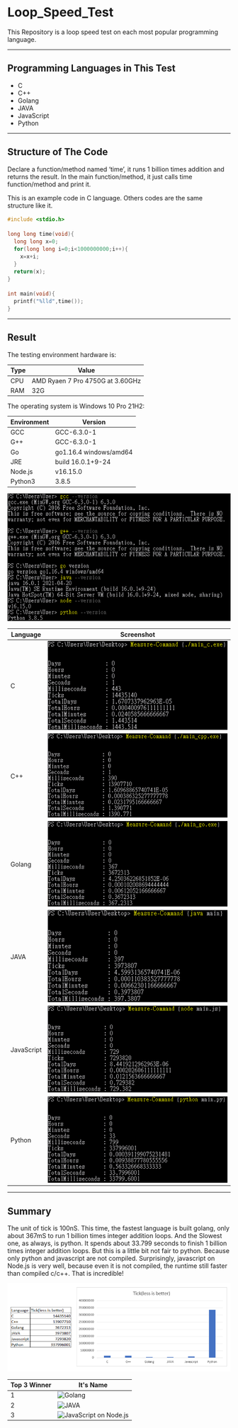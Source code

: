 # Loop_Speed_Test
This Repository is a loop speed test on each most popular programming language.

---

## Programming Languages in This Test

- C
- C++
- Golang
- JAVA
- JavaScript
- Python

---

## Structure of The Code

Declare a function/method named ‘time’, it runs 1 billion times addition and returns the result. In the main function/method, it just calls time function/method and print it.

This is an example code in C language. Others codes are the same structure like it.

```c
#include <stdio.h>

long long time(void){
  long long x=0;
  for(long long i=0;i<1000000000;i++){
    x=x+i;
  }
  return(x);
}

int main(void){
  printf("%lld",time());
}
```

---

## Result

The testing environment hardware is:

| Type | Value |
|------|-------|
| CPU  | AMD Ryaen 7 Pro 4750G at 3.60GHz |
| RAM  | 32G |


The operating system is Windows 10 Pro 21H2:

| Environment | Version |
|-------------|---------|
| GCC | GCC-6.3.0-1 |
| G++ | GCC-6.3.0-1 |
| Go | go1.16.4 windows/amd64 |
| JRE | build 16.0.1+9-24 |
| Node.js | v16.15.0 |
| Python3 | 3.8.5 |

![Environments](Screenshot/environment.png)

| Language | Screenshot |
|----------|------------|
| C | ![main_c](Screenshot/main_c.png) |
| C++ | ![main_cpp](Screenshot/main_cpp.png) |
| Golang | ![main_go](Screenshot/main_go.png) |
| JAVA | ![main_java](Screenshot/main_java.png) |
| JavaScript | ![main_js](Screenshot/main_js.png) |
| Python | ![main_py](Screenshot/main_py.png) |

---

## Summary

The unit of tick is 100nS.
This time, the fastest language is built golang, only about 367mS to run 1 billion times integer addition loops. 
And the Slowest one, as always, is python. It spends about 33.799 seconds to finish 1 billion times integer addition loops.
But this is a little bit not fair to python. Because only python and javascript are not compiled.
Surprisingly, javascript on Node.js is very well, because even it is not compiled, the runtime still faster than compiled c/c++. That is incredible!

![summary](Screenshot/summary.png)

| Top 3 Winner | It's Name |
|--------------|-----------|
| 1 | ![Golang](https://go.dev/images/gophers/motorcycle.svg) |
| 2 | ![JAVA](https://upload.wikimedia.org/wikipedia/en/thumb/3/30/Java_programming_language_logo.svg/121px-Java_programming_language_logo.svg.png) |
| 3 | ![JavaScript on Node.js](https://nodejs.org/static/images/logo.svg) |
